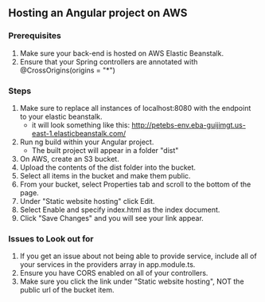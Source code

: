 ## Hosting an Angular project on AWS

### Prerequisites
1. Make sure your back-end is hosted on AWS Elastic Beanstalk.
2. Ensure that your Spring controllers are annotated with @CrossOrigins(origins = "*")

### Steps
1. Make sure to replace all instances of localhost:8080 with the endpoint to your elastic beanstalk. 
    - it will look something like this: http://petebs-env.eba-guijimgt.us-east-1.elasticbeanstalk.com/
2. Run ng build within your Angular project.
    - The built project will appear in a folder "dist"
3. On AWS, create an S3 bucket.
4. Upload the contents of the dist folder into the bucket. 
5. Select all items in the bucket and make them public. 
6. From your bucket, select Properties tab and scroll to the bottom of the page.
7. Under "Static website hosting" click Edit.
8. Select Enable and specify index.html as the index document.
9. Click "Save Changes" and you will see your link appear. 

### Issues to Look out for
1. If you get an issue about not being able to provide service, include all of your services in the providers array in app.module.ts.
2. Ensure you have CORS enabled on all of your controllers. 
3. Make sure you click the link under "Static website hosting", NOT the public url of the bucket item.